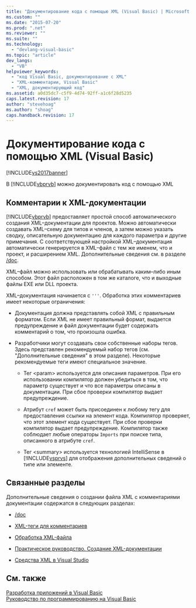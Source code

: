 ```yaml
---
title: "Документирование кода с помощью XML (Visual Basic) | Microsoft Docs"
ms.custom: ""
ms.date: "2015-07-20"
ms.prod: ".net"
ms.reviewer: ""
ms.suite: ""
ms.technology: 
  - "devlang-visual-basic"
ms.topic: "article"
dev_langs: 
  - "VB"
helpviewer_keywords: 
  - "код Visual Basic, документирование с XML"
  - "XML-комментарии, Visual Basic"
  - "XML, документирующий код"
ms.assetid: a0d35dc7-c5f9-4d74-92ff-a1c6f28d5235
caps.latest.revision: 17
author: "stevehoag"
ms.author: "shoag"
caps.handback.revision: 17
---
```

# Документирование кода с помощью XML (Visual Basic)
[!INCLUDE[vs2017banner](../../../visual-basic/includes/vs2017banner.md)]

В [!INCLUDE[vbprvb](../../../csharp/programming-guide/concepts/linq/includes/vbprvb-md.md)] можно документировать код с помощью XML  
  
## Комментарии к XML\-документации  
 [!INCLUDE[vbprvb](../../../csharp/programming-guide/concepts/linq/includes/vbprvb-md.md)] предоставляет простой способ автоматического создания XML–документации для проектов.  Можно автоматически создавать XML–схему для типов и членов, а затем можно указать сводку, описательную документацию для каждого параметра и другие примечания.  С соответствующей настройкой XML–документация автоматически генерируется в XML–файл с тем же именем, что и проект, и расширением XML.  Дополнительные сведения см. в разделе [\/doc](../../../visual-basic/reference/command-line-compiler/doc.md).  
  
 XML–файл можно использовать или обрабатывать каким–либо иным способом.  Этот файл расположен в том же каталоге, что и выходные файлы EXE или DLL проекта.  
  
 XML–документация начинается с `'''`.  Обработка этих комментариев имеет некоторые ограничения:  
  
-   Документация должна представлять собой XML с правильным форматом.  Если XML не имеет правильный формат, выдается предупреждение и файл документации будет содержать комментарий о том, что произошла ошибка.  
  
-   Разработчики могут создавать свои собственные наборы тегов.  Здесь представлен рекомендуемый набор тегов \(см. "Дополнительные сведения" в этом разделе\).  Некоторые рекомендуемые теги имеют специальное значение.  
  
    -   Тег \<param\> используется для описания параметров.  При его использовании компилятор должен убедиться в том, что параметр существует и что все параметры описаны в документации.  При сбое проверки компилятор выдает предупреждение.  
  
    -   Атрибут `cref` может быть присоединен к любому тегу для предоставления ссылки на элемент кода.  Компилятор проверяет, что этот элемент кода существует.  При сбое проверки компилятор выдает предупреждение.  Компилятор также соблюдает любые операторы `Imports` при поиске типа, описанного в атрибуте `cref`.  
  
    -   Тег \<summary\> используется технологией IntelliSense в [!INCLUDE[vsprvs](../../../csharp/includes/vsprvs-md.md)] для отображения дополнительных сведений о типе или элементе.  
  
## Связанные разделы  
 Дополнительные сведения о создании файла XML с комментариями документации содержатся в следующих разделах:  
  
-   [\/doc](../../../visual-basic/reference/command-line-compiler/doc.md)  
  
-   [XML\-теги для комментариев](../../../visual-basic/language-reference/xmldoc/recommended-xml-tags-for-documentation-comments.md)  
  
-   [Обработка XML\-файла](../../../visual-basic/programming-guide/program-structure/processing-the-xml-file.md)  
  
-   [Практическое руководство. Создание XML\-документации](../../../visual-basic/programming-guide/program-structure/how-to-create-xml-documentation.md)  
  
-   [Средства XML в Visual Studio](/visual-studio/xml-tools/xml-tools-in-visual-studio)  
  
## См. также  
 [Разработка приложений в Visual Basic](../../../visual-basic/developing-apps/index.md)   
 [Руководство по программированию на Visual Basic](../../../visual-basic/programming-guide/index.md)